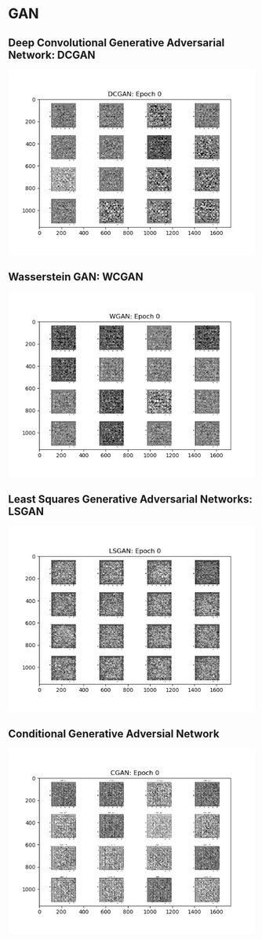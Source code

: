 # GAN


## Deep Convolutional Generative Adversarial Network: DCGAN

![alt text](https://github.com/nakmuayFarang/Testing-on-minst-MNIST/blob/master/img/GAN/dcgan.gif)

## Wasserstein GAN: WCGAN

![alt text](https://github.com/nakmuayFarang/Testing-on-minst-MNIST/blob/master/img/GAN/wgan.gif)
## Least Squares Generative Adversarial Networks: LSGAN

![alt text](https://github.com/nakmuayFarang/Testing-on-minst-MNIST/blob/master/img/GAN/lsgan.gif)
## Conditional Generative Adversial Network


![alt text](https://github.com/nakmuayFarang/Testing-on-minst-MNIST/blob/master/img/GAN/cgan.gif)
